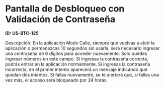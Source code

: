 # Pantalla de Desbloqueo con Validación de Contraseña

**ID: US-BTC-125**

Descripción: En la aplicación Modo Calle, siempre que vuelvas a abrir la aplicación o permanezcas 10 segundos sin usarla, será necesario ingresar una contraseña de 6 dígitos para acceder nuevamente. Solo puedes ingresar números en este campo. Si ingresas la contraseña correcta, podrás entrar en la aplicación normalmente. Si ingresas la contraseña incorrecta, en el primer intento aparecerá un mensaje indicando que quedan dos intentos. Si fallas nuevamente, se te alertará que, si fallas una vez más, el acceso será bloqueado por 24 horas.